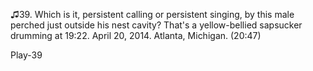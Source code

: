 ♫39. Which is it, persistent calling or persistent singing, by this male
perched just outside his nest cavity? That's a yellow-bellied sapsucker
drumming at 19:22. April 20, 2014. Atlanta, Michigan. (20:47)

Play-39
